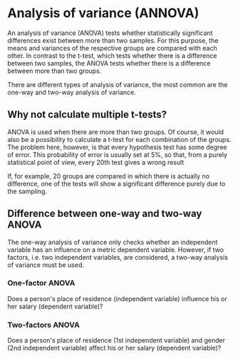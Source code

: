 # Analysis of variance (ANNOVA)

An analysis of variance (ANOVA) tests whether statistically significant differences exist between
more than two samples. For this purpose, the means and variances of the respective groups are
compared with each other. In contrast to the t-test, which tests whether there is a difference
between two samples, the ANOVA tests whether there is a difference between more than two
groups.

There are different types of analysis of variance, the most common are the one-way and
two-way analysis of variance.

## Why not calculate multiple t-tests?

ANOVA is used when there are more than two groups. Of course, it would also be a possibility
to calculate a t-test for each combination of the groups. The problem here, however, is that
every hypothesis test has some degree of error. This probability of error is usually set at 5%, so
that, from a purely statistical point of view, every 20th test gives a wrong result

If, for example, 20 groups are compared in which there is actually no difference, one of the tests
will show a significant difference purely due to the sampling.


## Difference between one-way and two-way ANOVA

The one-way analysis of variance only checks whether an independent variable has an
influence on a metric dependent variable. However, if two factors, i.e. two independent
variables, are considered, a two-way analysis of variance must be used.

### One-factor ANOVA

Does a person's place of residence (independent variable) influence his or her salary
(dependent variable)?

### Two-factors ANOVA

Does a person's place of residence (1st independent variable) and gender (2nd independent
variable) affect his or her salary (dependent variable)?